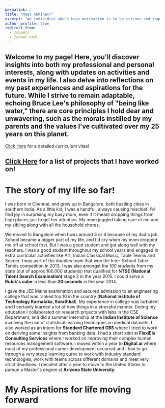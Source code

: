 ```yaml
---
permalink: /
title: "Meet Abhinav!"
excerpt: "An individual who's base motivation is to be curious and inquisitive about anything and everything interesting that is happenning in this world and someone that tries to constantly evolve to better himself!"
author_profile: true
redirect_from: 
  - /about/
  - /about.html
---
```


Welcome to my page! Here, you'll discover insights into both my professional and personal interests, along with updates on activities and events in my life. I also delve into reflections on my past experiences and aspirations for the future. While I strive to remain adaptable, echoing Bruce Lee's philosophy of "being like water," there are core principles I hold dear and unwavering, such as the morals instilled by my parents and the values I've cultivated over my 25 years on this planet.
--
[Click Here](https://abhinavpy.github.io/cv/) for a detailed curriculum vitae! 

[Click Here](https://abhinavpy.github.io/portfolio/) for a list of projects that I have worked on!
--

The story of my life so far!
======
I was born in Chennai, and grew up in Bangalore, both bustling cities in southern India. As a little kid, I was a handful, always causing mischief. I'd find joy in surprising my busy mom, even if it meant dropping things from high places just to get her attention. My mom juggled taking care of me and my sibling along with all the household chores.

We moved to Bangalore when I was around 3 or 4 because of my dad's job. School became a bigger part of my life, and I'd cry when my mom dropped me off at school first. But I was a good student and got along well with my teachers. I was a good student throughout my school years and engaged in extra curricular activities like Art, Indian Classical Music, Table Tennis and Soccer. I was part of the doubles team that won the Inter-School Table Tennis competition in 2013. I was also amongst the *100 students* from my state (out of approx 100,000 students) that qualified for **NTSE (National Talent Search Examination)** stage 2 in the year 2015. I could solve a **Rubik's cube** in less than **20 seconds** in the year 2014.

I gave the JEE Mains examination and secured admission to an engineering college that was ranked top 10 in the country (**National Institute of Technology Karnataka, Surathkal**). My experience in college was turbulent and I certainly learned a lot of new things in a stressful manner. During my education I collaborated on research projects with labs in the CSE Department, and did a summer internship at the **Indian Institute of Science** involving the use of statistical learning techniques on medical datasets. I also worked as an intern for **Standard Chartered GBS** where I tried to work on deriving some insights from banking data. I had a short stint at **FlexiEle Consulting Services** where I worked on improving their complex human resources management software. I moved within a year to **Digital.ai** where most of my professional career development occurred and I had to go through a very steep learning curve to work with industry standard technologies, work with teams across different domains and meet very strict deadlines. I decided after a year to move to the United States to pursue a Master's degree at **Arizona State University**.

My Aspirations for life moving forward
======
